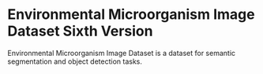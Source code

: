 # Environmental Microorganism Image Dataset Sixth Version

Environmental Microorganism Image Dataset is a dataset for semantic segmentation and object detection tasks.